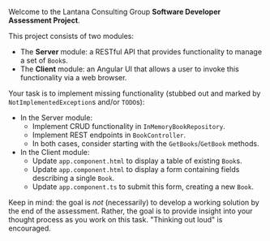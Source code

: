 Welcome to the Lantana Consulting Group **Software Developer Assessment Project**.

This project consists of two modules:

  - The **Server** module: a RESTful API that provides functionality to manage a set of `Book`s.
  - The **Client** module: an Angular UI that allows a user to invoke this functionality via a web browser.

Your task is to implement missing functionality (stubbed out and marked by `NotImplementedException`s and/or `TODO`s):

  - In the Server module:
      - Implement CRUD functionality in `InMemoryBookRepository`.
      - Implement REST endpoints in `BookController`.
      - In both cases, consider starting with the `GetBooks`/`GetBook` methods.
  - In the Client module:
      - Update `app.component.html` to display a table of existing `Book`s.
      - Update `app.component.html` to display a form containing fields describing a single `Book`.
      - Update `app.component.ts` to submit this form, creating a new `Book`.

Keep in mind: the goal is *not* (necessarily) to develop a working solution by the end of the assessment.
Rather, the goal is to provide insight into your thought process as you work on this task.
"Thinking out loud" is encouraged.
